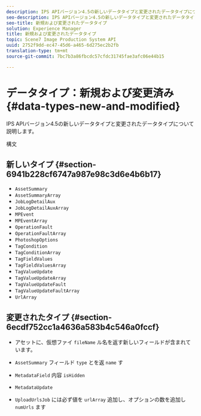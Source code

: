 ```yaml
---
description: IPS APIバージョン4.5の新しいデータタイプと変更されたデータタイプについて説明します。
seo-description: IPS APIバージョン4.5の新しいデータタイプと変更されたデータタイプについて説明します。
seo-title: 新規および変更されたデータタイプ
solution: Experience Manager
title: 新規および変更されたデータタイプ
topic: Scene7 Image Production System API
uuid: 2752f9dd-ec47-45d6-a465-6d275ec2b2fb
translation-type: tm+mt
source-git-commit: 7bc7b3a86fbcdc57cfdc31745fae3afc06e44b15

---
```



# データタイプ：新規および変更済み{#data-types-new-and-modified}

IPS APIバージョン4.5の新しいデータタイプと変更されたデータタイプについて説明します。

構文

## 新しいタイプ {#section-6941b228cf6747a987e98c3d6e4b6b17}

* `AssetSummary`
* `AssetSummaryArray`
* `JobLogDetailAux`
* `JobLogDetailAuxArray`
* `MPEvent`
* `MPEventArray`
* `OperationFault`
* `OperationFaultArray`
* `PhotoshopOptions`
* `TagCondition`
* `TagConditionArray`
* `TagFieldValues`
* `TagFieldValuesArray`
* `TagValueUpdate`
* `TagValueUpdateArray`
* `TagValueUpdateFault`
* `TagValueUpdateFaultArray`
* `UrlArray`

## 変更されたタイプ {#section-6ecdf752cc1a4636a583b4c546a0fccf}

* アセットに、仮想ファイ `fileName` ル名を返す新しいフィールドが含まれています。
* `AssetSummary` フィールド `type` とを返 `name` す

* `MetadataField` 内容 `isHidden`

* `MetadataUpdate`
* `UploadUrlsJob` には必ず値を `urlArray` 追加し、オプションの数を追加し `numUrls` ます

